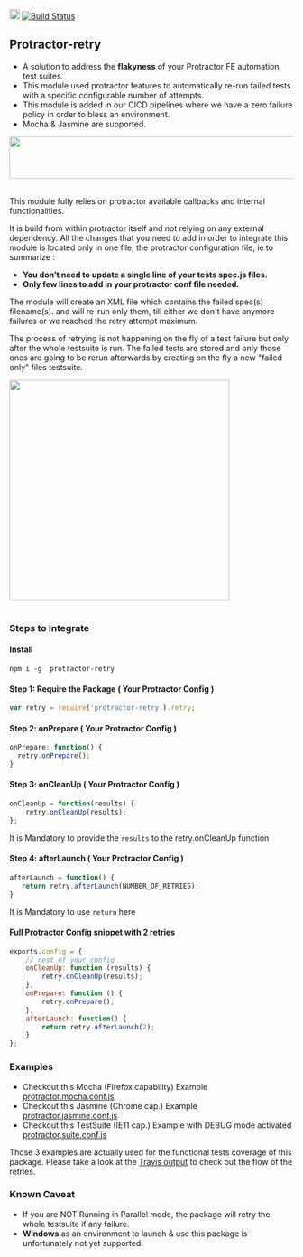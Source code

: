 <a href="https://badge.fury.io/js/protractor-retry"><img src="https://badge.fury.io/js/protractor-retry.svg" alt="npm version" height="18"></a>
[![Build Status](https://travis-ci.org/yahoo/protractor-retry.svg?branch=master)](https://travis-ci.org/yahoo/protractor-retry)

## Protractor-retry

 * A solution to address the **flakyness** of your Protractor FE automation test suites.  
 * This module used protractor features to automatically re-run failed tests with a specific configurable number of attempts.
 * This module is added in our CICD pipelines  where we have a zero failure policy in order to bless an environment.
 * Mocha & Jasmine are supported.



<img src="https://user-images.githubusercontent.com/12041605/30343044-cd942a4c-97b0-11e7-850e-a7111996a554.png" align="center" height="75" width="600" /><br/><br/>

This module fully relies on protractor available callbacks and internal functionalities.

It is build from within protractor itself and not relying on any external dependency. All the changes that you need to add in order to integrate this module is located only in one file, the protractor configuration file, ie to summarize :

 * **You don’t need to update a single line of your tests spec.js files.**
 * **Only few lines to add in your protractor conf file needed.**

The module will create an XML file which contains the failed spec(s) filename(s). and will re-run only them, till either we don't have anymore failures or we reached the retry attempt maximum.

The process of retrying is not happening on the fly of a test failure but only after the whole testsuite is run. The failed tests are stored and only those ones are going to be rerun afterwards by creating on the fly a new "failed only" files testsuite.

<img src="https://user-images.githubusercontent.com/12041605/30344129-ea28261e-97b4-11e7-99fe-4a28ff74b547.jpg" align="center" height="390" width="390" /><br/><br/>

### Steps to Integrate

#### Install

```
npm i -g  protractor-retry
```

#### Step 1: Require the Package ( Your Protractor Config )
```js
var retry = require('protractor-retry').retry;
```

#### Step 2: onPrepare ( Your Protractor Config )
```js
onPrepare: function() {
  retry.onPrepare();
}
```
#### Step 3: onCleanUp ( Your Protractor Config )
```js
onCleanUp = function(results) {
    retry.onCleanUp(results);
};
```
It is Mandatory to provide the `results` to the retry.onCleanUp function

#### Step 4: afterLaunch ( Your Protractor Config )
 ```js
afterLaunch = function() {
    return retry.afterLaunch(NUMBER_OF_RETRIES);
}
```
It is Mandatory to use `return` here

#### Full Protractor Config snippet with 2 retries
```js
exports.config = {
    // rest of your config
    onCleanUp: function (results) {
        retry.onCleanUp(results);
    },
    onPrepare: function () {
        retry.onPrepare();
    },
    afterLaunch: function() {
        return retry.afterLaunch(2);
    }
};
```

### Examples

* Checkout this Mocha (Firefox capability) Example [protractor.mocha.conf.js](test/protractor.mocha.conf.js)
* Checkout this Jasmine (Chrome cap.) Example [protractor.jasmine.conf.js](test/protractor.jasmine.conf.js)
* Checkout this TestSuite (IE11 cap.) Example with DEBUG mode activated [protractor.suite.conf.js](test/protractor.suite.conf.js)

Those 3 examples are actually used for the functional tests coverage of this package. Please take a look at the [Travis output](https://travis-ci.org/yahoo/protractor-retry) to check out the flow of the retries.

### Known Caveat
* If you are NOT Running in Parallel mode, the package will retry the whole testsuite if any failure.
* **Windows** as an environment to launch & use this package is unfortunately not yet supported.
